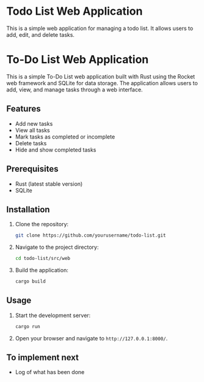 # Todo List Web Application

This is a simple web application for managing a todo list. It allows users to add, edit, and delete tasks.

# To-Do List Web Application

This is a simple To-Do List web application built with Rust using the Rocket web framework and SQLite for data storage. The application allows users to add, view, and manage tasks through a web interface.

## Features

- Add new tasks
- View all tasks
- Mark tasks as completed or incomplete
- Delete tasks
- Hide and show completed tasks

## Prerequisites

- Rust (latest stable version)
- SQLite

## Installation

1. Clone the repository:
    ```sh
    git clone https://github.com/yourusername/todo-list.git
    ```
2. Navigate to the project directory:
    ```sh
    cd todo-list/src/web
    ```
3. Build the application:
    ```sh
    cargo build
    ```

## Usage

1. Start the development server:
    ```sh
    cargo run
    ```
2. Open your browser and navigate to `http://127.0.0.1:8000/`.

## To implement next 
- Log of what has been done